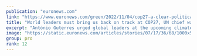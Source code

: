 ```yaml
---
publication: "euronews.com"
link: "https://www.euronews.com/green/2022/11/04/cop27-a-clear-political-will-to-reduce-emissions-must-be-the-outcome-says-un-chief"
title: "World leaders must bring us back on track at COP27, UN chief warns"
excerpt: "António Guterres urged global leaders at the upcoming climate summit in Egypt to put the world back on track to cut emissions."
image: "https://static.euronews.com/articles/stories/07/17/36/68/1000x563_cmsv2_054f52a6-9757-594f-a70d-bd360aebde30-7173668.jpg"
group: pro
rank: 12
---
```


